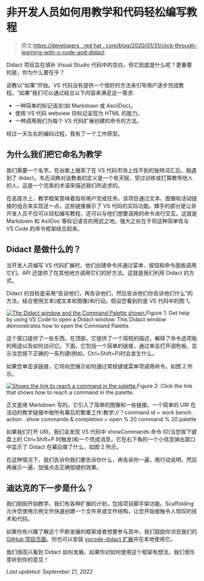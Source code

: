 # 非开发人员如何用教学和代码轻松编写教程

> 原文:[https://developers . red hat . com/blog/2020/01/31/click-through-learning-with-s-code-and-didact](https://developers.redhat.com/blog/2020/01/31/click-through-learning-with-vs-code-and-didact)

Didact 项目旨在填补 Visual Studio 代码中的空白，但它到底是什么呢？更重要的是，你为什么要在乎？

说教以“如果”开始。VS 代码没有提供一个很好的方法来引导用户逐步完成教程。“如果”我们可以通过结合以下内容来满足这一需求:

*   一种简单的标记语言(如 Markdown 或 AsciiDoc)。
*   使用 VS 代码 webview 将标记呈现为 HTML 的能力。
*   一种调用我们为每个 VS 代码扩展创建的命令的方法。

经过一天左右的编码过程，我有了一个工作原型。

## 为什么我们把它命名为教学

我们需要一个名字。在谷歌上搜索了在 VS 代码市场上找不到的独特词汇后，我遇到了 didact。韦氏词典对说教者的定义是一个有天赋、受过训练或打算教导他人的人。这是一个完美的术语来描述我们所追求的。

在高层次上，教学框架意味着指导用户完成任务。该项目通过文本、图像和活动链接的组合来实现这一点，这些链接展示了 VS 代码的实际功能。棘手的部分是让非开发人员不仅可以轻松编写教程，还可以与他们想要调用的命令进行交互。这就是 Markdown 和 AsiiDoc 等标记语言的用武之地。强大之处在于将这种简单性与 VS Code 的命令框架结合起来。

## Didact 是做什么的？

当开发人员编写 VS 代码扩展时，他们创建命令并通过菜单、按钮和命令面板调用它们。API 还提供了在其他地方调用它们的好方法。这就是我们利用 Didact 的方式。

Didact 的目标是采用“告诉他们，再告诉他们，然后告诉他们你告诉他们什么”的方法，结合使用文本(或文本和图像)和行动。假设您看到的是 VS 代码中的图 1。

[![The Didact window and the Command Palette shown.](../Images/20d38a74c05edb802222533116a8d7a8.png)](/sites/default/files/blog/2020/01/didact-view-command-palette-example.png)Figure 1: Get help by using VS Code to open a Didact window. This Didact window demonstrates how to open the Command Palette.

这个窗口提供了一些东西。在顶部，它提供了一个简短的描述，解释了命令选项板的用途以及如何访问它。下面，它包括一个简单的链接，通过单击打开调色板，显示当您按下正确的一系列键(例如，Ctrl+Shift+P)时会发生什么。

如果您单击该链接，它将向您展示如何通过常规键或菜单项调用命令，如图 2 所示。

[![Shows the link to reach a command in the palette.](../Images/a0ac35a1ec2d0a27f503d9e3ab99edb9.png)](/sites/default/files/blog/2020/01/didact-view-command-palette-example2.png)Figure 2: Click the link that shows how to reach a command in the palette.

正文是用 Markdown 写的。它引入了简单的图像和一些链接。一个简单的 URI 在活动的教学链接中做所有幕后的繁重工作:教学://？command id = work bench . action . show commands & completion = open % 20 command % 20 palette

如果我们打开 URI，我们会发现 VS 代码中 showCommands 命令 ID(当您按下键盘上的 Ctrl+Shift+P 时触发)和一个完成消息，它在右下角的一个小信息弹出窗口中显示了 Didact 在幕后做了什么，如图 2 所示。

在这种情况下，我们告诉你我们要告诉你什么，再告诉你一遍，用行动说明，然后再展示一遍，加强点击正确按键的效果。

## 迪达克的下一步是什么？

我们刚刚开始教学。我们有各种扩展的计划，包括项目脚手架功能。Scaffolding 允许您使用示例文件快速创建一个文件夹或文件结构，让您开始接触令人惊叹的技术和代码。

如果你有兴趣了解这个不断发展的框架或者想要参与其中，我们鼓励你浏览我们的 [GitHub 项目页面](https://github.com/redhat-developer/vscode-didact)。你也可以安装 [vscode-didact 扩展](https://marketplace.visualstudio.com/items?itemName=redhat.vscode-didact)并在本地使用它。

我们很高兴看到 Didact 如何发展。如果你对如何使用这个框架有想法，我们很乐意听到你的意见！

*Last updated: September 21, 2022*